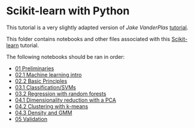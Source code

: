 # Scikit-learn with Python

This tutorial is a very slightly adapted version of *Jake VanderPlas* [tutorial](github.com/jakevdp/sklearn_tutorial.git).

This folder contains notebooks and other files associated with this
[Scikit-learn](http://scikit-learn.org) tutorial.

The following notebooks should be ran in order:
- [01 Preliminaries](https://colab.research.google.com/github/data-psl/sklearn_tutorial/blob/master/notebooks/01-Preliminaries.ipynb)
- [02.1 Machine learning intro](https://colab.research.google.com/github/data-psl/sklearn_tutorial/blob/master/notebooks/02.1-Machine-Learning-Intro.ipynb)
- [02.2 Basic Principles](https://colab.research.google.com/github/data-psl/sklearn_tutorial/blob/master/notebooks/02.2-Basic-Principles.ipynb)
- [03.1 Classification/SVMs](https://colab.research.google.com/github/data-psl/sklearn_tutorial/blob/master/notebooks/03.1-Classification-SVMs.ipynb)
- [03.2 Regression with random forests](https://colab.research.google.com/github/data-psl/sklearn_tutorial/blob/master/notebooks/03.2-Regression-Forests.ipynb)
- [04.1 Dimensionality reduction with a PCA](https://colab.research.google.com/github/data-psl/sklearn_tutorial/blob/master/notebooks/04.1-Dimensionality-PCA.ipynb)
- [04.2 Clustering with k-means](https://colab.research.google.com/github/data-psl/sklearn_tutorial/blob/master/notebooks/04.2-Clustering-KMeans.ipynb)
- [04.3 Density and GMM](https://colab.research.google.com/github/data-psl/sklearn_tutorial/blob/master/notebooks/04.3-Density-GMM.ipynb)
- [05 Validation](https://colab.research.google.com/github/data-psl/sklearn_tutorial/blob/master/notebooks/05-Validation.ipynb)

